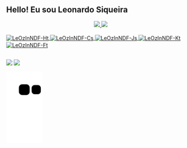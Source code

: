 ## Hello! Eu sou Leonardo Siqueira

<div align="center">
  <a href="https://github.com/LeOzInNDF">
  <img height="160em" src="https://github-readme-stats.vercel.app/api?username=LeOzInNDF&show_icons=true&theme=radical&include_all_commits=true&count_private=true"/>
  <img height="160em" src="https://github-readme-stats.vercel.app/api/top-langs/?username=LeOzInNDF&layout=compact&langs_count=7&theme=radical"/>

</div>

<div style="display: inline_block"><br>
  <img align="center" alt="LeOzInNDF-Ht" height="30" width="40" src="https://cdn.jsdelivr.net/gh/devicons/devicon/icons/html5/html5-original-wordmark.svg" />
  <img align="center" alt="LeOzInNDF-Cs" height="30" width="40" src="https://cdn.jsdelivr.net/gh/devicons/devicon/icons/css3/css3-original-wordmark.svg" />
  <img align="center" alt="LeOzInNDF-Js" height="30" width="40" src="https://cdn.jsdelivr.net/gh/devicons/devicon/icons/javascript/javascript-original.svg" />
  <img align="center" alt="LeOzInNDF-Kt" height="30" width="40" src="https://cdn.jsdelivr.net/gh/devicons/devicon/icons/kotlin/kotlin-original-wordmark.svg" />
  <img align="center" alt="LeOzInNDF-Ft" height="30" width="40" src="https://cdn.jsdelivr.net/gh/devicons/devicon/icons/flutter/flutter-original.svg" />
 
  
</div>

##

<div> 
 <a href = "mailto:Leozinndf@gmail.com"><img src="https://img.shields.io/badge/-Gmail-%23333?style=for-the-badge&logo=gmail&logoColor=white" target="_blank"></a>
  <a href="https://www.linkedin.com/in/leonardo-siqueira-albano/" target="_blank"><img src="https://img.shields.io/badge/-LinkedIn-%230077B5?style=for-the-badge&logo=linkedin&logoColor=white" target="_blank"></a> 
 
  ![Snake animation](https://github.com/LeOzInNDF/LeOzInNDF/blob/output/github-contribution-grid-snake.svg)
 
</div>

